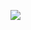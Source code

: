 ![](https://badge42.vercel.app/api/v2/cl3bnlb7t006309mfzx4jp4nm/stats?cursusId=21&coalitionId=101)
<!-- ![](5nnkrcc3kixypm642opg.gif) -->
<!-- ![](C.gif) -->
